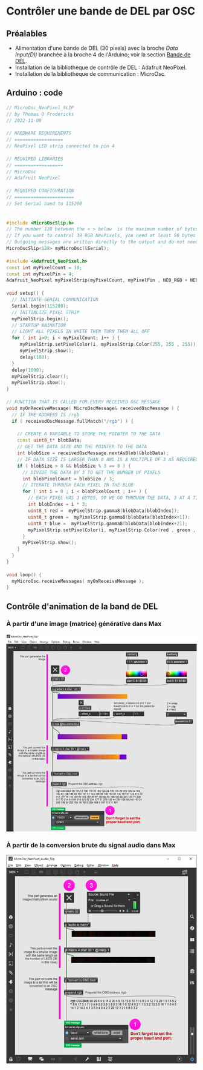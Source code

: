 # Contrôler une bande de DEL par OSC

## Préalables

* Alimentation d'une bande de DEL (30 pixels) avec la broche *Data Input(DI)* branchée à la broche 4 de l'Arduino; voir la section [Bande de DEL](/bande_del/bande_del.md).
* Installation de la bibliothèque de contrôle de DEL : Adafruit NeoPixel.
* Installation de la bibliothèque de communication : MicroOsc.

## Arduino : code 

```cpp
// MicroOsc_NeoPixel_SLIP
// by Thomas O Fredericks
// 2022-11-09

// HARDWARE REQUIREMENTS
// ==================
// NeoPixel LED strip connected to pin 4

// REQUIRED LIBRARIES
// ==================
// MicroOsc
// Adafruit NeoPixel

// REQUIRED CONFIGURATION
// ======================
// Set Serial baud to 115200


#include <MicroOscSlip.h>
// The number 128 between the < > below  is the maximum number of bytes reserved for incomming messages.
// If you want to control 30 RGB NeoPixels, you need at least 90 bytes for the data (1 byte per color). We are reserving a little more (128 bytes) just in case.
// Outgoing messages are written directly to the output and do not need more reserved bytes.
MicroOscSlip<128> myMicroOsc(&Serial);

#include <Adafruit_NeoPixel.h>  
const int myPixelCount = 30;
const int myPixelPin = 4;
Adafruit_NeoPixel myPixelStrip(myPixelCount, myPixelPin , NEO_RGB + NEO_KHZ800);

void setup() {
  // INITIATE SERIAL COMMUNICATION
  Serial.begin(115200);                                         
  // INITIALIZE PIXEL STRIP
  myPixelStrip.begin(); 
  // STARTUP ANIMATION
  // LIGHT ALL PIXELS IN WHITE THEN TURN THEM ALL OFF
  for ( int i=0; i < myPixelCount; i++ ) {
     myPixelStrip.setPixelColor(i, myPixelStrip.Color(255, 255 , 255));  
     myPixelStrip.show();
     delay(100);                                       
  }
  delay(1000);
  myPixelStrip.clear();
  myPixelStrip.show();
}

// FUNCTION THAT IS CALLED FOR EVERY RECEIVED OSC MESSAGE
void myOnReceiveMessage( MicroOscMessage& receivedOscMessage ) {
  // IF THE ADDRESS IS /rgb
  if ( receivedOscMessage.fullMatch("/rgb") ) {   
                 
    // CREATE A VARIABLE TO STORE THE POINTER TO THE DATA
    const uint8_t* blobData;                                    
    // GET THE DATA SIZE AND THE POINTER TO THE DATA
    int blobSize = receivedOscMessage.nextAsBlob(&blobData);    
    // IF DATA SIZE IS LARGER THAN 0 AND IS A MULTIPLE OF 3 AS REQUIRED BY RGB PIXELS
    if ( blobSize > 0 && blobSize % 3 == 0 ) {                  
      // DIVIDE THE DATA BY 3 TO GET THE NUMBER OF PIXELS
      int blobPixelCount = blobSize / 3;                        
      // ITERATE THROUGH EACH PIXEL IN THE BLOB 
      for ( int i = 0 ; i < blobPixelCount ; i++ ) {            
        // EACH PIXEL HAS 3 BYTES, SO WE GO THROUGH THE DATA, 3 AT A TIME
        int blobIndex = i * 3; 
        uint8_t red =  myPixelStrip.gamma8(blobData[blobIndex]);
        uint8_t green =  myPixelStrip.gamma8(blobData[blobIndex+1]); 
        uint8_t blue =  myPixelStrip.gamma8(blobData[blobIndex+2]);                            
        myPixelStrip.setPixelColor(i, myPixelStrip.Color(red , green , blue));
      }
      myPixelStrip.show();
    }
  }
}

void loop() {
  myMicroOsc.receiveMessages( myOnReceiveMessage );
}
```

## Contrôle d'animation de la band de DEL

### À partir d'une image (matrice) générative dans Max

[![Cliquer pour télécharger le patcher MicroOsc_NeoPixel_Slip.maxpat](./MicroOsc_NeoPixel_Slip.png)](./MicroOsc_NeoPixel_Slip.maxpat)

### À partir de la conversion brute du signal audio dans Max

[![Cliquer pour télécharger le patcher MicroOsc_NeoPixel_Audio_Slip.maxpat](./MicroOsc_NeoPixel_Audio_Slip.png)](./MicroOsc_NeoPixel_Audio_Slip.maxpat)